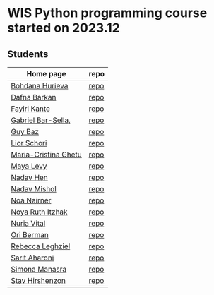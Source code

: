 # WIS Python programming course started on 2023.12


## Students

| Home page | repo |
| --------- | ---- |
| [Bohdana Hurieva](https://bodya-huri.github.io/)       | [repo](https://github.com/Bodya-Huri/Bodya-Huri.github.io)           |
| [Dafna Barkan](https://dafnabarkan.github.io/)         | [repo](https://github.com/DafnaBarkan/DafnaBarkan.github.io)         |
| [Fayiri Kante](https://fayirikante.github.io/)         | [repo](https://github.com/fayirikante/fayirikante.github.io)         |
| [Gabriel Bar-Sella,](https://gavrielbs.github.io/)     | [repo](https://github.com/gavrielbs/gavrielbs.github.io)             |
| [Guy Baz](https://g-s-baz.github.io/)                  | [repo](https://github.com/g-s-baz/g-s-baz.github.io)                 |
| [Lior Schori](https://schoril.github.io/)              | [repo](https://github.com/schoril/schoril.github.io)                 |
| [Maria-Cristina Ghetu](https://mcghetu.github.io/)     | [repo](https://github.com/MCGhetu/mcghetu.github.io)                 |
| [Maya Levy](https://mayalevy2.github.io/)              | [repo](https://github.com/MayaLevy2/Mayalevy2.github.io)             |
| [Nadav Hen](https://nadavhen.github.io/)               | [repo](https://github.com/nadavhen/nadavhen.github.io)               |
| [Nadav Mishol](https://nadavmishol.github.io/)         | [repo](https://github.com/NadavMishol/nadavmishol.github.io)         |
| [Noa Nairner](https://noanai.github.io/)               | [repo](https://github.com/NoaNai/NoaNai.github.io)                   |
| [Noya Ruth Itzhak](https://noyarui.github.io/)         | [repo](https://github.com/noyarui/noyarui.github.io)                 |
| [Nuria Vital](https://nuriavital.github.io/)           | [repo](https://github.com/NuriaVital/NuriaVital.github.io)           |
| [Ori Berman](https://ori1992.github.io/)               | [repo](https://github.com/ori1992/ori1992.github.io)                 |
| [Rebecca Leghziel](https://rebeccaleghziel.github.io/) | [repo](https://github.com/rebeccaleghziel/rebeccaleghziel.github.io) |
| [Sarit Aharoni](https://saritaharoni.github.io/)       | [repo](https://github.com/saritaharoni/saritaharoni.github.io)       |
| [Simona Manasra](https://mlkndt.github.io/)            | [repo](https://github.com/mlkndt/mlkndt.github.io)                   |
| [Stav Hirshenzon](https://stavhir.github.io/)          | [repo](https://github.com/stavhir/stavhir.github.io)                 |
